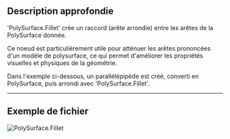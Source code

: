## Description approfondie
'PolySurface.Fillet' crée un raccord (arête arrondie) entre les arêtes de la PolySurface donnée.

Ce noeud est particulièrement utile pour atténuer les arêtes prononcées d'un modèle de polysurface, ce qui permet d'améliorer les propriétés visuelles et physiques de la géométrie.

Dans l'exemple ci-dessous, un parallélépipède est créé, converti en PolySurface, puis arrondi avec 'PolySurface.Fillet'.
___
## Exemple de fichier

![PolySurface.Fillet](./Autodesk.DesignScript.Geometry.PolySurface.Fillet_img.jpg)
